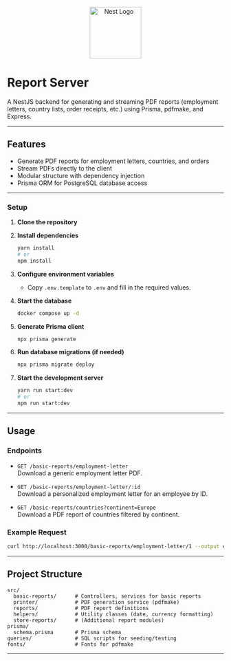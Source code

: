 <p align="center">
  <a href="http://nestjs.com/" target="blank"><img src="https://nestjs.com/img/logo-small.svg" width="120" alt="Nest Logo" /></a>
</p>

# Report Server

A NestJS backend for generating and streaming PDF reports (employment letters, country lists, order receipts, etc.) using Prisma, pdfmake, and Express.

---

## Features

- Generate PDF reports for employment letters, countries, and orders
- Stream PDFs directly to the client
- Modular structure with dependency injection
- Prisma ORM for PostgreSQL database access

---

### Setup

1. **Clone the repository**

2. **Install dependencies**
   ```sh
   yarn install
   # or
   npm install
   ```

3. **Configure environment variables**
   - Copy `.env.template` to `.env` and fill in the required values.

4. **Start the database**
   ```sh
   docker compose up -d
   ```

5. **Generate Prisma client**
   ```sh
   npx prisma generate
   ```

6. **Run database migrations (if needed)**
   ```sh
   npx prisma migrate deploy
   ```

7. **Start the development server**
   ```sh
   yarn run start:dev
   # or
   npm run start:dev
   ```

---

## Usage

### Endpoints

- `GET /basic-reports/employment-letter`  
  Download a generic employment letter PDF.

- `GET /basic-reports/employment-letter/:id`  
  Download a personalized employment letter for an employee by ID.

- `GET /basic-reports/countries?continent=Europe`  
  Download a PDF report of countries filtered by continent.

### Example Request

```sh
curl http://localhost:3000/basic-reports/employment-letter/1 --output employment-letter.pdf
```

---

## Project Structure

```
src/
  basic-reports/      # Controllers, services for basic reports
  printer/            # PDF generation service (pdfmake)
  reports/            # PDF report definitions
  helpers/            # Utility classes (date, currency formatting)
  store-reports/      # (Additional report modules)
prisma/
  schema.prisma       # Prisma schema
queries/              # SQL scripts for seeding/testing
fonts/                # Fonts for pdfmake
```

---